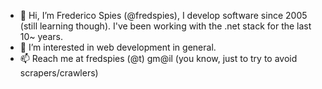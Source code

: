 - 👋 Hi, I’m Frederico Spies (@fredspies), I develop software since 2005 (still learning though). I've been working with the .net stack for the last 10~ years.
- 👀 I’m interested in web development in general. 
- 📫 Reach me at fredspies (@t) gm@il (you know, just to try to avoid scrapers/crawlers)


